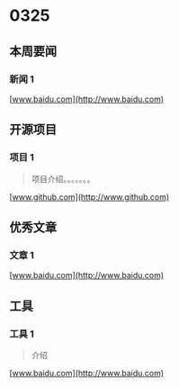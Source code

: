 # 0325

## 本周要闻

### 新闻 1

[www.baidu.com](http://www.baidu.com)

## 开源项目

### 项目 1

<Badge text="Java" type="tip" vertical="middle"/>

> 项目介绍。。。。。。。

[www.github.com](http://www.github.com)

## 优秀文章

### 文章 1

[www.baidu.com](http://www.baidu.com)

## 工具

### 工具 1

> 介绍

[www.baidu.com](http://www.baidu.com)
